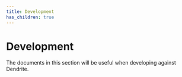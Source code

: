 ```yaml
---
title: Development
has_children: true
---
```


# Development

The documents in this section will be useful when developing against Dendrite.

